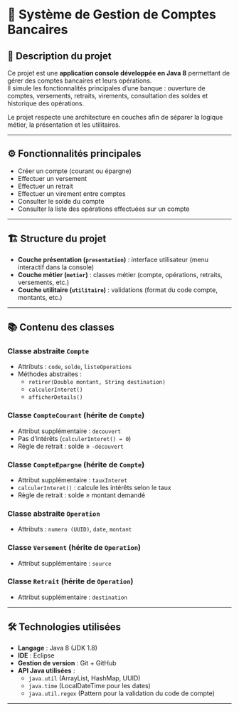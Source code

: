 # 🏦 Système de Gestion de Comptes Bancaires

## 📌 Description du projet

Ce projet est une **application console développée en Java 8** permettant de gérer des comptes bancaires et leurs opérations.  
Il simule les fonctionnalités principales d’une banque : ouverture de comptes, versements, retraits, virements, consultation des soldes et historique des opérations.

Le projet respecte une architecture en couches afin de séparer la logique métier, la présentation et les utilitaires.

---

## ⚙️ Fonctionnalités principales

- Créer un compte (courant ou épargne)
- Effectuer un versement
- Effectuer un retrait
- Effectuer un virement entre comptes
- Consulter le solde du compte
- Consulter la liste des opérations effectuées sur un compte

---

## 🏗️ Structure du projet

- **Couche présentation (`presentation`)** : interface utilisateur (menu interactif dans la console)
- **Couche métier (`metier`)** : classes métier (compte, opérations, retraits, versements, etc.)
- **Couche utilitaire (`utilitaire`)** : validations (format du code compte, montants, etc.)

---

## 📚 Contenu des classes

### Classe abstraite `Compte`
- Attributs : `code`, `solde`, `listeOperations`
- Méthodes abstraites :
  - `retirer(Double montant, String destination)`
  - `calculerInteret()`
  - `afficherDetails()`

### Classe `CompteCourant` (hérite de `Compte`)
- Attribut supplémentaire : `decouvert`
- Pas d’intérêts (`calculerInteret() = 0`)
- Règle de retrait : solde ≥ `-découvert`

### Classe `CompteEpargne` (hérite de `Compte`)
- Attribut supplémentaire : `tauxInteret`
- `calculerInteret()` : calcule les intérêts selon le taux
- Règle de retrait : solde ≥ montant demandé

### Classe abstraite `Operation`
- Attributs : `numero (UUID)`, `date`, `montant`

### Classe `Versement` (hérite de `Operation`)
- Attribut supplémentaire : `source` 

### Classe `Retrait` (hérite de `Operation`)
- Attribut supplémentaire : `destination` 

---

## 🛠️ Technologies utilisées

- **Langage** : Java 8 (JDK 1.8)
- **IDE** : Eclipse
- **Gestion de version** : Git + GitHub
- **API Java utilisées** :
  - `java.util` (ArrayList, HashMap, UUID)
  - `java.time` (LocalDateTime pour les dates)
  - `java.util.regex` (Pattern pour la validation du code de compte)

---

